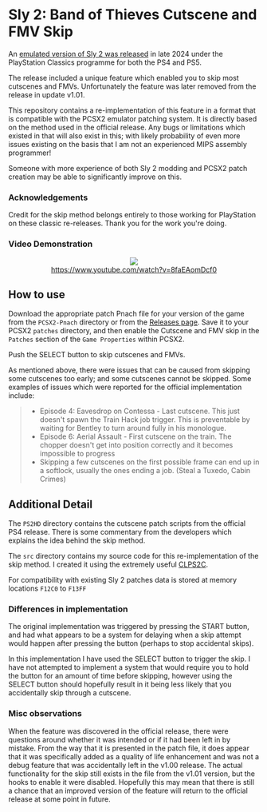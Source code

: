 # Sly 2: Band of Thieves Cutscene and FMV Skip

An [emulated version of Sly 2 was released](https://store.playstation.com/concept/10010691) in late 2024 under the PlayStation Classics programme for both the PS4 and PS5.  

The release included a unique feature which enabled you to skip most cutscenes and FMVs. Unfortunately the feature was later removed from the release in update v1.01.  

This repository contains a re-implementation of this feature in a format that is compatible with the PCSX2 emulator patching system. It is directly based on the method used in the official release. Any bugs or limitations which existed in that will also exist in this; with likely probability of even more issues existing on the basis that I am not an experienced MIPS assembly programmer!  

Someone with more experience of both Sly 2 modding and PCSX2 patch creation may be able to significantly improve on this.

### Acknowledgements
Credit for the skip method belongs entirely to those working for PlayStation on these classic re-releases. Thank you for the work you're doing.

### Video Demonstration

<p align="center"><a href="https://www.youtube.com/watch?v=8faEAomDcf0" target="_blank"><img src="https://img.youtube.com/vi/8faEAomDcf0/hqdefault.jpg"/></a><br>
<a href="https://www.youtube.com/watch?v=8faEAomDcf0" target="_blank">https://www.youtube.com/watch?v=8faEAomDcf0</a></p>

## How to use

Download the appropriate patch Pnach file for your version of the game from the `PCSX2-Pnach` directory or from the [Releases page](https://github.com/andshrew/Sly2-Cutscene-Skip/releases). Save it to your PCSX2 `patches` directory, and then enable the Cutscene and FMV skip in the `Patches` section of the `Game Properties` within PCSX2.

Push the SELECT button to skip cutscenes and FMVs.

As mentioned above, there were issues that can be caused from skipping some cutscenes too early; and some cutscenes cannot be skipped. Some examples of issues which were reported for the official implementation include:  

> * Episode 4: Eavesdrop on Contessa - Last cutscene. This just doesn't spawn the Train Hack job trigger. This is preventable by waiting for Bentley to turn around fully in his monologue.  
> * Episode 6: Aerial Assault - First cutscene on the train. The chopper doesn't get into position correctly and it becomes impossible to progress  
> * Skipping a few cutscenes on the first possible frame can end up in a softlock, usually the ones ending a job. (Steal a Tuxedo, Cabin Crimes)


## Additional Detail

The `PS2HD` directory contains the cutscene patch scripts from the official PS4 release. There is some commentary from the developers which explains the idea behind the skip method.

The `src` directory contains my source code for this re-implementation of the skip method. I created it using the extremely useful [CLPS2C](https://github.com/NiV-L-A/CLPS2C-Compiler).  

For compatibility with existing Sly 2 patches data is stored at memory locations `F12C0` to `F13FF`

### Differences in implementation

The original implementation was triggered by pressing the START button, and had what appears to be a system for delaying when a skip attempt would happen after pressing the button (perhaps to stop accidental skips).  

In this implementation I have used the SELECT button to trigger the skip. I have not attempted to implement a system that would require you to hold the button for an amount of time before skipping, however using the SELECT button should hopefully result in it being less likely that you accidentally skip through a cutscene.  

### Misc observations

When the feature was discovered in the official release, there were questions around whether it was intended or if it had been left in by mistake. From the way that it is presented in the patch file, it does appear that it was specifically added as a quality of life enhancement and was not a debug feature that was accidentally left in the v1.00 release. The actual functionality for the skip still exists in the file from the v1.01 version, but the hooks to enable it were disabled. Hopefully this may mean that there is still a chance that an improved version of the feature will return to the official release at some point in future.